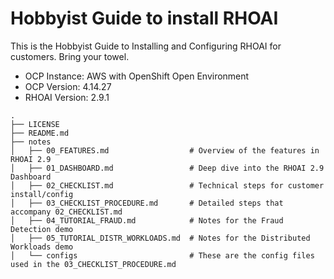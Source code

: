 # Hobbyist Guide to install RHOAI

This is the Hobbyist Guide to Installing and Configuring RHOAI for customers. Bring your towel.

- OCP Instance: AWS with OpenShift Open Environment
- OCP Version: 4.14.27
- RHOAI Version: 2.9.1

```shell
.
├── LICENSE
├── README.md
├── notes
│   ├── 00_FEATURES.md                  # Overview of the features in RHOAI 2.9
│   ├── 01_DASHBOARD.md                 # Deep dive into the RHOAI 2.9 Dashboard
│   ├── 02_CHECKLIST.md                 # Technical steps for customer install/config
│   ├── 03_CHECKLIST_PROCEDURE.md       # Detailed steps that accompany 02_CHECKLIST.md
│   ├── 04_TUTORIAL_FRAUD.md            # Notes for the Fraud Detection demo
│   ├── 05_TUTORIAL_DISTR_WORKLOADS.md  # Notes for the Distributed Workloads demo
│   └── configs                         # These are the config files used in the 03_CHECKLIST_PROCEDURE.md
```
